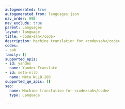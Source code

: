 ```yaml
---
autogenerated: true
autogenerated_from: languages.json
nav_order: 998
nav_exclude: true
parent: Languages
layout: language
title: <code>sah</code>
description: Machine translation for <code>sah</code>
codes:
- sah
family: []
supported_apis:
- id: yandex
  name: Yandex Translate
- id: meta-nllb
  name: Meta NLLB-200
supported_qe_apis: []
seo:
  name: Machine translation for <code>sah</code>
  type: Language

---
```


